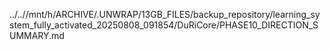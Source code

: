 ../..//mnt/h/ARCHIVE/.UNWRAP/13GB_FILES/backup_repository/learning_system_fully_activated_20250808_091854/DuRiCore/PHASE10_DIRECTION_SUMMARY.md